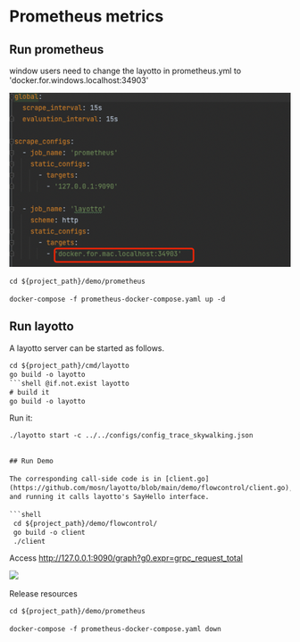 # Prometheus metrics 

## Run prometheus

window users need to change the layotto in prometheus.yml to 'docker.for.windows.localhost:34903'

![](../../../img/trace/layotto.png)

```shell
cd ${project_path}/demo/prometheus

docker-compose -f prometheus-docker-compose.yaml up -d
```

## Run layotto

A layotto server can be started as follows.

```shell
cd ${project_path}/cmd/layotto
go build -o layotto
```shell @if.not.exist layotto
# build it
go build -o layotto
```

Run it:

```shell @background
./layotto start -c ../../configs/config_trace_skywalking.json
```
```

## Run Demo

The corresponding call-side code is in [client.go](https://github.com/mosn/layotto/blob/main/demo/flowcontrol/client.go), and running it calls layotto's SayHello interface.

```shell
 cd ${project_path}/demo/flowcontrol/
 go build -o client
 ./client
```

Access http://127.0.0.1:9090/graph?g0.expr=grpc_request_total

![](https://gw.alipayobjects.com/mdn/rms_5891a1/afts/img/A*mEVNSZMvtvEAAAAAAAAAAAAAARQnAQ)


Release resources

````shell
cd ${project_path}/demo/prometheus

docker-compose -f prometheus-docker-compose.yaml down
````
